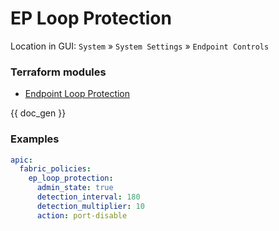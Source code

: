 # EP Loop Protection

Location in GUI:
`System` » `System Settings` » `Endpoint Controls`

### Terraform modules

* [Endpoint Loop Protection](https://registry.terraform.io/modules/netascode/endpoint-loop-protection/aci/latest)

{{ doc_gen }}

### Examples

```yaml
apic:
  fabric_policies:
    ep_loop_protection:
      admin_state: true
      detection_interval: 180
      detection_multiplier: 10
      action: port-disable
```
